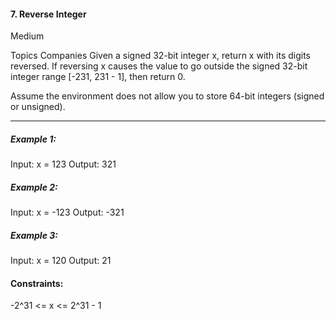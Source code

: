 #### 7. Reverse Integer
Medium

Topics
Companies
Given a signed 32-bit integer x, return x with its digits reversed.
If reversing x causes the value to go outside the signed 32-bit integer range [-231, 231 - 1], then return 0.

Assume the environment does not allow you to store 64-bit integers (signed or unsigned).

 ---

##### Example 1:
Input: x = 123
Output: 321

##### Example 2:
Input: x = -123
Output: -321

##### Example 3:
Input: x = 120
Output: 21

#### Constraints:

-2^31 <= x <= 2^31 - 1
